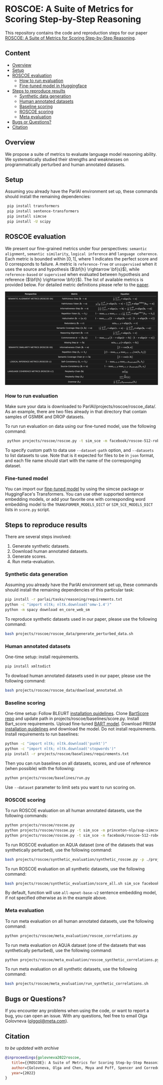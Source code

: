 # ROSCOE: A Suite of Metrics for Scoring Step-by-Step Reasoning

This repository contains the code and reproduction steps for our paper [ROSCOE: A Suite of Metrics for Scoring Step-by-Step Reasoning](https://openreview.net/pdf?id=xYlJRpzZtsY).

## Content

  - [Overview](#overview)
  - [Setup](#setup)
  - [ROSCOE evaluation](#roscoe-evaluation)
    - [How to run evaluation](#how-to-run-evaluation)
    - [Fine-tuned model in Huggingface](#fine-tuned-model-in-huggingface)
  - [Steps to reproduce results](#steps-to-reproduce-results)
    - [Synthetic data generation](#synthetic-data-generation)
    - [Human annotated datasets](#human-annotated-datasets)
    - [Baseline scoring](#baseline-scoring)
    - [ROSCOE scoring](#roscoe-scoring)
    - [Meta evaluation](#meta-evaluation)
  - [Bugs or Questions?](#bugs-or-questions)
  - [Citation](#citation)

## Overview
We propose a suite of metrics to evaluate language model reasoning ability. We systematically studied their strengths and weaknesses on programmatically perturbed and human annotated datasets.

## Setup
Assuming you already have the ParlAI environment set up, these commands should install the remaining dependencies:
```bash
 pip install transformers
 pip install sentence-transformers
 pip install simcse
 pip install -U scipy
```

## ROSCOE evaluation

We present our fine-grained metrics under four perspectives: `semantic alignment`, `semantic similarity`, `logical inference` and `language coherence`. Each metric is bounded within $[0, 1]$, where $1$ indicates the perfect score and $0$ corresponds to failure. A metric is `reference-free` or `unsupervised` when it uses the source and hypothesis ($\bf{h} \rightarrow \bf{s}$), while `reference-based` or `supervised` when evaluated between hypothesis and reference ($\bf{h} \rightarrow \bf{r}$). The list of available metrics is provided below. For detailed metric definitions please refer to the [paper](https://openreview.net/pdf?id=xYlJRpzZtsY).

![pic](pictures/equations.png)

### How to run evaluation
Make sure your data is downloaded to ParlAI/projects/roscoe/roscoe_data/. As an example, there are two files already in that directory that contain samples of GSM8K and DROP datasets.

To run run evaluation on data using our fine-tuned model, use the following command:
```bash
 python projects/roscoe/roscoe.py -t sim_sce -m facebook/roscoe-512-roberta-base
```

To specify custom path to data use `--dataset-path` option, and `--datasets` to list datasets to use. Note that is it expected for files to be in `json` format, and each file name should start with the name of the corresponging dataset.

### Fine-tuned model
You can import our [fine-tuned model](https://huggingface.co/facebook/roscoe-512-roberta-base) by using the simcse package or HuggingFace's Transformers.
You can use other supported sentence embedding models, or add your favorite one with corresponding word embedding model to the `TRANSFORMER_MODELS_DICT` or `SIM_SCE_MODELS_DICT` lists in `score.py` script.

## Steps to reproduce results
There are several steps involved:
1. Generate synthetic datasets.
2. Download human annotated datasets.
3. Generate scores.
4. Run meta-evaluation.

### Synthetic data generation
Assuming you already have the ParlAI environment set up, these commands should install the remaining dependencies of this particular task:
```bash
pip install -r parlai/tasks/reasoning/requirements.txt
python -c "import nltk; nltk.download('omw-1.4')"
python -m spacy download en_core_web_sm
```

To reproduce synthetic datasets used in our paper, please use the following command:
```bash
bash projects/roscoe/roscoe_data/generate_perturbed_data.sh
```

### Human annotated datasets
One-time setup: install requirements.
```bash
pip install xmltodict
```

To dowload human annotated datasets used in our paper, please use the following command:
```bash
bash projects/roscoe/roscoe_data/download_annotated.sh
```

### Baseline scoring
One-time setup:
Follow BLEURT [installation quidelines](https://github.com/google-research/bleurt#installation).
Clone [BartScore repo](https://github.com/neulab/BARTScore) and update path in projects/roscoe/baselines/score.py. Install Bart_score requirements.
Upload fine-tuned [BART model](https://dl.fbaipublicfiles.com/parlai/projects/roscoe/fine_tuned_bartscore.pth).
Download PRISM [installation quidelines](https://github.com/thompsonb/prism) and download the model. Do not install requirements.
Install requirements to run baselines:
```bash
python -c "import nltk; nltk.download('punkt')"
python -c "import nltk; nltk.download('stopwords')"
pip install -r projects/roscoe/baselines/requirements.txt
```

Then you can run baselines on all datasets, scores, and use of reference (when possible) with the following:
```bash
python projects/roscoe/baselines/run.py
```
Use  `--dataset` parameter to limit sets you want to run scoring on.

### ROSCOE scoring
To run ROSCOE evaluation on all human annotated datasets, use the following commands:
```bash
python projects/roscoe/roscoe.py
python projects/roscoe/roscoe.py -t sim_sce -m princeton-nlp/sup-simcse-roberta-base
python projects/roscoe/roscoe.py -t sim_sce -m facebook/roscoe-512-roberta-base
```

To run ROSCOE evaluation on AQUA dataset (one of the datasets that was synthetically perturbed), use the following command:
```bash
bash projects/roscoe/synthetic_evaluation/synthetic_roscoe.py -p ./projects/roscoe/roscoe_data/synthetic_50%/aqua_synthetic/ -db 256 -cb 64
```

To run ROSCOE evaluation on all synthetic datasets, use the following command:
```bash
bash projects/roscoe/synthetic_evaluation/score_all.sh sim_sce facebook/roscoe-512-roberta-base
```

By default, function will use `all-mpnet-base-v2` sentence embedding model, if not specified otherwise as in the example above.

### Meta evaluation
To run meta evaluation on all human annotated datasets, use the following command:
```bash
python projects/roscoe/meta_evaluation/roscoe_correlations.py
```

To run meta evaluation on AQUA dataset (one of the datasets that was synthetically perturbed), use the following command:
```bash
python projects/roscoe/meta_evaluation/roscoe_synthetic_correlations.py --dataset-name aqua
```

To run meta evaluation on all synthetic datasets, use the following command:
```bash
bash projects/roscoe/meta_evaluation/run_synthetic_correlations.sh
```

## Bugs or Questions?
If you encounter any problems when using the code, or want to report a bug, you can open an issue. With any questions, feel free to email Olga Golovneva (olggol@meta.com).

## Citation
*to be updated with archive*
```bibtex
@inproceedings{golovneva2022roscoe,
   title={{ROSCOE}: A Suite of Metrics for Scoring Step-by-Step Reasoning},
   author={Golovneva, Olga and Chen, Moya and Poff, Spencer and Corredor, Martin and Zettlemoyer, Luke and Fazel-Zarandi, Maryam and Celikyilmaz, Asli},
   year={2022}
}
```
